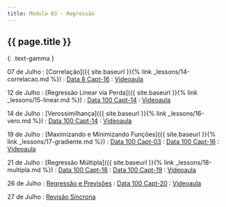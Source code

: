 ```yaml
---
title: Módulo 03 - Regressão
---
```


## {{ page.title }}
{: .text-gamma }

07 de Julho
: [Correlação]({{ site.baseurl }}{% link _lessons/14-correlacao.md %})
  : [Data 8 Capt-16](https://www.inferentialthinking.com/chapters/16/Inference_for_Regression.html)
: [Videoaula](https://www.youtube.com/playlist?list=PL4B0y0yqpKCKvQoR__Z77ndyw-9cgsm83)

12 de Julho
: [Regressão Linear via Perda]({{ site.baseurl }}{% link _lessons/15-linear.md %})
  : [Data 100 Capt-14](https://www.textbook.ds100.org/ch/14/linear_models.html)
: [Videoaula](https://www.youtube.com/playlist?list=PL4B0y0yqpKCJLZn3s9D1G6y13FhRLiNa2)

14 de Julho
: [Verossimilhança]({{ site.baseurl }}{% link _lessons/16-vero.md %})
  : [Data 100 Capt-14](https://www.textbook.ds100.org/ch/14/linear_models.html)
: [Videoaula](https://www.youtube.com/playlist?list=PL4B0y0yqpKCIk7hyajkrnuYNkbjEow_e4)

19 de Julho
: [Maximizando e Minimizando Funções]({{ site.baseurl }}{% link _lessons/17-gradiente.md %})
  : [Data 100 Capt-03](https://www.textbook.ds100.org/ch/03/modeling_intro.html)
  : [Data 100 Capt-16](https://www.textbook.ds100.org/ch/16/gradient_descent.html)
: [Videoaula](https://www.youtube.com/playlist?list=PL4B0y0yqpKCKfamZgFXYgWPx2-uUsQYIm)

21 de Julho
: [Regressão Múltipla]({{ site.baseurl }}{% link _lessons/18-multipla.md %})
  : [Data 100 Capt-18](https://www.textbook.ds100.org/ch/18/mult_intro.html)
  : [Data 100 Capt-19](https://www.textbook.ds100.org/ch/19/feature_engineering.html)
: [Videoaula](https://www.youtube.com/playlist?list=PL4B0y0yqpKCLoSeaCRR9Mz6LkLDJuADKB)

26 de Julho
: [Regressão e Previsões](TODO)
  : [Data 100 Capt-20](https://www.textbook.ds100.org/ch/20/bias_intro.html)
: [Videoaula](https://www.youtube.com/playlist?list=PL4B0y0yqpKCJHhLSEO3QvjCdZsuWyQij8)

27 de Julho
: [Revisão Síncrona](https://youtu.be/yRzIy-7mfMc)
